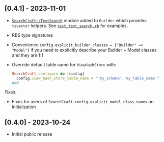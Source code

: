 ## [0.4.1] - 2023-11-01

- [`SearchCraft::TextSearch`](lib/searchcraft/text_search.rb) module added to `Builder` which provides `tsvector` helpers. See [`test_text_search.rb`](test/searchcraft/builder/test_text_search.rb) for examples.
- RBS type signatures
- Convenience `Config.explicit_builder_classes = {"Builder" => "Model"}` if you need to explicitly describe your Builder + Model classes and they are 1:1
- Override default table name for `ViewHashStore` with:

    ```ruby
    SearchCraft.configure do |config|
      config.view_hash_store_table_name = "'my_schema'.'my_table_name'"`
    end
    ```

Fixes:

- Fixes for users of `SearchCraft.config.explicit_model_class_names` on initialization

## [0.4.0] - 2023-10-24

- Initial public release
